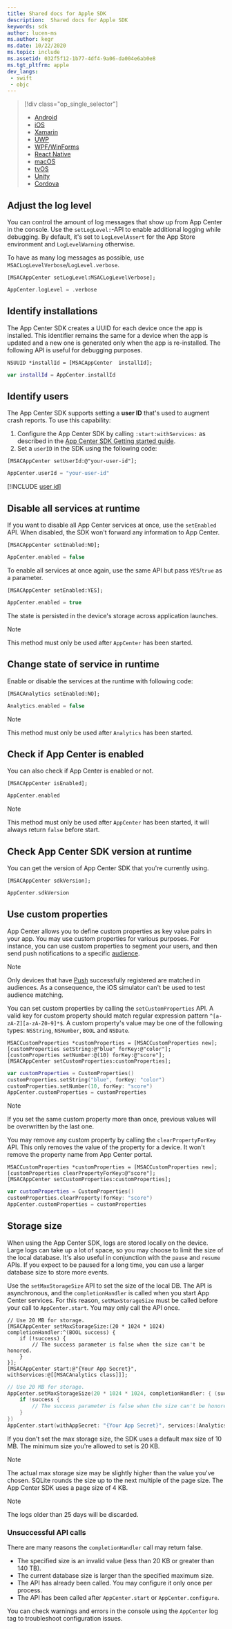 ```yaml
---
title: Shared docs for Apple SDK
description:  Shared docs for Apple SDK
keywords: sdk
author: lucen-ms
ms.author: kegr
ms.date: 10/22/2020
ms.topic: include
ms.assetid: 032f5f12-1b77-4df4-9a06-da004e6ab0e8
ms.tgt_pltfrm: apple
dev_langs:  
 - swift
 - objc
---
```


> [!div  class="op_single_selector"]
> * [Android](../android.md)
> * [iOS](../ios.md)
> * [Xamarin](../xamarin.md)
> * [UWP](../uwp.md)
> * [WPF/WinForms](../wpf-winforms.md)
> * [React Native](../react-native.md)
> * [macOS](../macos.md)
> * [tvOS](../tvos.md)
> * [Unity](../unity.md)
> * [Cordova](../cordova.md)

## Adjust the log level

You can control the amount of log messages that show up from App Center in the console. Use the `setLogLevel:`-API to enable additional logging while debugging. By default, it's set to `LogLevelAssert` for the App Store environment and `LogLevelWarning` otherwise.

To have as many log messages as possible, use `MSACLogLevelVerbose`/`LogLevel.verbose`.

```objc
[MSACAppCenter setLogLevel:MSACLogLevelVerbose];
```
```swift
AppCenter.logLevel = .verbose
```

## Identify installations

The App Center SDK creates a UUID for each device once the app is installed. This identifier remains the same for a device when the app is updated and a new one is generated only when the app is re-installed. The following API is useful for debugging purposes.

```objc
NSUUID *installId = [MSACAppCenter  installId];
```
```swift
var installId = AppCenter.installId
```

## Identify users

The App Center SDK supports setting a **user ID** that's used to augment crash reports. To use this capability:

1. Configure the App Center SDK by calling `:start:withServices:` as described in the [App Center SDK Getting started guide](~/sdk/getting-started/ios.md). 
2. Set a `userID` in the SDK using the following code:

```objc
[MSACAppCenter setUserId:@"your-user-id"];
```
```swift
AppCenter.userId = "your-user-id"
```
[!INCLUDE [user id](user-id.md)]

## Disable all services at runtime

If you want to disable all App Center services at once, use the `setEnabled` API. When disabled, the SDK won't forward any information to App Center.

```objc
[MSACAppCenter setEnabled:NO];
```
```swift
AppCenter.enabled = false
```

To enable all services at once again, use the same API but pass `YES`/`true` as a parameter.

```objc
[MSACAppCenter setEnabled:YES];
```
```swift
AppCenter.enabled = true
```

The state is persisted in the device's storage across application launches.

> [!NOTE]
> This method must only be used after `AppCenter` has been started.

## Change state of service in runtime

Enable or disable the services at the runtime with following code:

```objc
[MSACAnalytics setEnabled:NO];
```
```swift
Analytics.enabled = false
```

> [!NOTE]
> This method must only be used after `Analytics` has been started.

## Check if App Center is enabled

You can also check if App Center is enabled or not.

```objc
[MSACAppCenter isEnabled];
```
```swift
AppCenter.enabled
```

> [!NOTE]
> This method must only be used after `AppCenter` has been started, it will always return `false` before start.

## Check App Center SDK version at runtime

You can get the version of App Center SDK that you're currently using.

```objc
[MSACAppCenter sdkVersion];
```
```swift
AppCenter.sdkVersion
```

## Use custom properties

App Center allows you to define custom properties as key value pairs in your app. You may use custom properties for various purposes. For instance, you can use custom properties to segment your users, and then send push notifications to a specific [audience](~/push/send-notification.md#audiences).

> [!NOTE]
> Only devices that have [Push](../../push/ios.md) successfully registered are matched in audiences.
> As a consequence, the iOS simulator can't be used to test audience matching.

You can set custom properties by calling the `setCustomProperties` API. A valid key for custom property should match regular expression pattern `^[a-zA-Z][a-zA-Z0-9]*$`. A custom property's value may be one of the following types: `NSString`, `NSNumber`, `BOOL` and `NSDate`.

```objc
MSACCustomProperties *customProperties = [MSACCustomProperties new];
[customProperties setString:@"blue" forKey:@"color"];
[customProperties setNumber:@(10) forKey:@"score"];
[MSACAppCenter setCustomProperties:customProperties];
```
```swift
var customProperties = CustomProperties()
customProperties.setString("blue", forKey: "color")
customProperties.setNumber(10, forKey: "score")
AppCenter.customProperties = customProperties
```

> [!NOTE]
> If you set the same custom property more than once, previous values will be overwritten by the last one.

You may remove any custom property by calling the `clearPropertyForKey` API. This only removes the value of the property for a device. It won't remove the property name from App Center portal.

```objc
MSACCustomProperties *customProperties = [MSACCustomProperties new];
[customProperties clearPropertyForKey:@"score"];
[MSACAppCenter setCustomProperties:customProperties];
```
```swift
var customProperties = CustomProperties()
customProperties.clearProperty(forKey: "score")
AppCenter.customProperties = customProperties
```

## Storage size

When using the App Center SDK, logs are stored locally on the device. Large logs can take up a lot of space, so you may choose to limit the size of the local database. It's also useful in conjunction with the `pause` and `resume` APIs. If you expect to be paused for a long time, you can use a larger database size to store more events.

Use the `setMaxStorageSize` API to set the size of the local DB. The API is asynchronous, and the `completionHandler` is called when you start App Center services. For this reason, `setMaxStorageSize` must be called before your call to `AppCenter.start`. You may only call the API once.

```obj-c
// Use 20 MB for storage.
[MSACAppCenter setMaxStorageSize:(20 * 1024 * 1024) completionHandler:^(BOOL success) {
    if (!success) {
        // The success parameter is false when the size can't be honored.
    }
}];
[MSACAppCenter start:@"{Your App Secret}", withServices:@[[MSACAnalytics class]]];
```
```swift
// Use 20 MB for storage.
AppCenter.setMaxStorageSize(20 * 1024 * 1024, completionHandler: { (success) in
    if !success {
        // The success parameter is false when the size can't be honored.
    }
})
AppCenter.start(withAppSecret: "{Your App Secret}", services:[Analytics.self])
```

If you don't set the max storage size, the SDK uses a default max size of 10 MB. The minimum size you're allowed to set is 20 KB.

> [!NOTE]
> The actual max storage size may be slightly higher than the value you've chosen. SQLite rounds the size up to the next multiple of the page size. The App Center SDK uses a page size of 4 KB.

> [!NOTE]
> The logs older than 25 days will be discarded.

### Unsuccessful API calls

There are many reasons the `completionHandler` call may return false.

* The specified size is an invalid value (less than 20 KB or greater than 140 TB).
* The current database size is larger than the specified maximum size.
* The API has already been called. You may configure it only once per process.
* The API has been called after `AppCenter.start` or `AppCenter.configure`.

You can check warnings and errors in the console using the `AppCenter` log tag to troubleshoot configuration issues.

